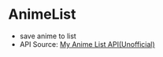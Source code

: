 # AnimeList

- save anime to list
- API Source: [My Anime List API(Unofficial)](https://rapidapi.com/felixeschmittfes/api/myanimelist)
